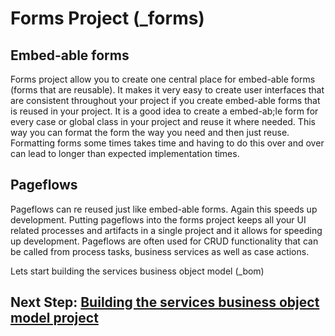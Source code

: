 # Forms Project (_forms)
## Embed-able forms
Forms project allow you to create one central place for embed-able forms (forms that are reusable). It makes it very easy to create user interfaces that are consistent throughout your project if you create embed-able forms that is reused in your project. It is a good idea to create a embed-ab;le form for every case or global class in your project and reuse it where needed. This way you can format the form the way you need and then just reuse. Formatting forms some times takes time and having to do this over and over can lead to longer than expected implementation times.

## Pageflows
Pageflows can re reused just like embed-able forms. Again this speeds up development. Putting pageflows into the forms project keeps all your UI related processes and artifacts in a single project and it allows for speeding up development. Pageflows are often used for CRUD functionality that can be called from process tasks, business services as well as case actions. 

Lets start building the services business object model (_bom)
## Next Step: [Building the services business object model project](services_Bom_Project.md)